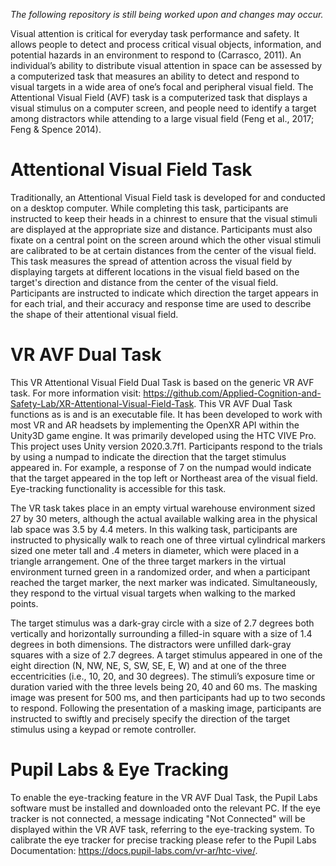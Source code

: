 <i> The following repository is still being worked upon and changes may occur.</i>

Visual attention is critical for everyday task performance and safety. It allows people to detect and process critical visual objects, information, and potential hazards in an environment to respond to (Carrasco, 2011). An individual’s ability to distribute visual attention in space can be assessed by a computerized task that measures an ability to detect and respond to visual targets in a wide area of one’s focal and peripheral visual field. The Attentional Visual Field (AVF) task is a computerized task that displays a visual stimulus on a computer screen, and people need to identify a target among distractors while attending to a large visual field (Feng et al., 2017; Feng & Spence 2014). 

# Attentional Visual Field Task

Traditionally, an Attentional Visual Field task is developed for and conducted on a desktop computer. While completing this task, participants are instructed to keep their heads in a chinrest to ensure that the visual stimuli are displayed at the appropriate size and distance. Participants must also fixate on a central point on the screen around which the other visual stimuli are calibrated to be at certain distances from the center of the visual field. This task measures the spread of attention across the visual field by displaying targets at different locations in the visual field based on the target's direction and distance from the center of the visual field. Participants are instructed to indicate which direction the target appears in for each trial, and their accuracy and response time are used to describe the shape of their attentional visual field.

# VR AVF Dual Task

This VR Attentional Visual Field Dual Task is based on the generic VR AVF task. For more information visit: https://github.com/Applied-Cognition-and-Safety-Lab/XR-Attentional-Visual-Field-Task. This VR AVF Dual Task functions as is and is an executable file. It has been developed to work with most VR and AR headsets by implementing the OpenXR API within the Unity3D game engine. It was primarily developed using the HTC VIVE Pro. This project uses Unity version 2020.3.7f1. Participants respond to the trials by using a numpad to indicate the direction that the target stimulus appeared in. For example, a response of 7 on the numpad would indicate that the target appeared in the top left or Northeast area of the visual field. Eye-tracking functionality is accessible for this task.

The VR task takes place in an empty virtual warehouse environment sized 27 by 30 meters, although the actual available walking area in the physical lab space was 3.5 by 4.4 meters. In this walking task, participants are instructed to physically walk to reach one of three virtual cylindrical markers sized one meter tall and .4 meters in diameter, which were placed in a triangle arrangement. One of the three target markers in the virtual environment turned green in a randomized order, and when a participant reached the target marker, the next marker was indicated. Simultaneously, they respond to the virtual visual targets when walking to the marked points.

The target stimulus was a dark-gray circle with a size of 2.7 degrees both vertically and horizontally surrounding a filled-in square with a size of 1.4 degrees in both dimensions. The distractors were unfilled dark-gray squares with a size of 2.7 degrees. A target stimulus appeared in one of the eight direction (N, NW, NE, S, SW, SE, E, W) and at one of the three eccentricities (i.e., 10, 20, and 30 degrees). The stimuli’s exposure time or duration varied with the three levels being 20, 40 and 60 ms. The masking image was present for 500 ms, and then participants had up to two seconds to respond. Following the presentation of a masking image, participants are instructed to swiftly and precisely specify the direction of the target stimulus using a keypad or remote controller.
 

# Pupil Labs & Eye Tracking

To enable the eye-tracking feature in the VR AVF Dual Task, the Pupil Labs software must be installed and downloaded onto the relevant PC. If the eye tracker is not connected, a message indicating "Not Connected" will be displayed within the VR AVF task, referring to the eye-tracking system. To calibrate the eye tracker for precise tracking please refer to the Pupil Labs Documentation: https://docs.pupil-labs.com/vr-ar/htc-vive/. 
